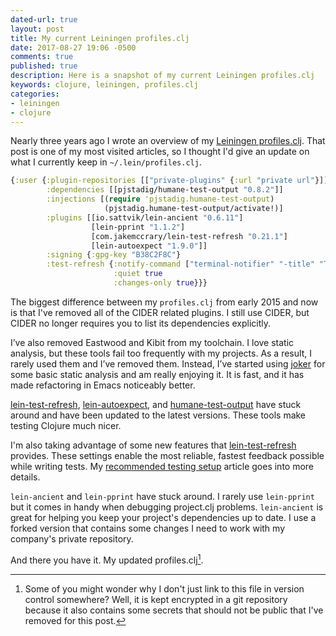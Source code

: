 ```yaml
---
dated-url: true
layout: post
title: My current Leiningen profiles.clj
date: 2017-08-27 19:06 -0500
comments: true
published: true
description: Here is a snapshot of my current Leiningen profiles.clj
keywords: clojure, leiningen, profiles.clj
categories:
- leiningen
- clojure
---
```


Nearly three years ago I wrote an overview of my [Leiningen profiles.clj](/blog/2015/01/11/overview-of-my-leiningen-profiles-dot-clj/).
That post is one of my most visited articles, so I thought I'd give an update on what I currently keep in `~/.lein/profiles.clj`.

``` clojure profiles.clj
{:user {:plugin-repositories [["private-plugins" {:url "private url"}]]
        :dependencies [[pjstadig/humane-test-output "0.8.2"]]
        :injections [(require 'pjstadig.humane-test-output)
                     (pjstadig.humane-test-output/activate!)]
        :plugins [[io.sattvik/lein-ancient "0.6.11"]
                  [lein-pprint "1.1.2"]
                  [com.jakemccrary/lein-test-refresh "0.21.1"]
                  [lein-autoexpect "1.9.0"]]
        :signing {:gpg-key "B38C2F8C"}
        :test-refresh {:notify-command ["terminal-notifier" "-title" "Tests" "-message"]
                       :quiet true
                       :changes-only true}}}
```

The biggest difference between my `profiles.clj` from early 2015 and now is that I've removed all of the CIDER related plugins.
I still use CIDER, but CIDER no longer requires you to list its dependencies explicitly.

I’ve also removed Eastwood and Kibit from my toolchain.
I love static analysis, but these tools fail too frequently with my projects.
As a result, I rarely used them and I’ve removed them.
Instead, I’ve started using [joker](https://github.com/candid82/joker) for some basic static analysis and am really enjoying it.
It is fast, and it has made refactoring in Emacs noticeably better.

[lein-test-refresh](https://github.com/jakemcc/lein-test-refresh), [lein-autoexpect](https://github.com/clojure-expectations/lein-autoexpect), and [humane-test-output](https://github.com/pjstadig/humane-test-output) have stuck around and have been updated to the latest versions.
These tools make testing Clojure much nicer.

I'm also taking advantage of some new features that [lein-test-refresh](https://github.com/jakemcc/lein-test-refresh) provides.
These settings enable the most reliable, fastest feedback possible while writing tests.
My [recommended testing setup](/blog/2016/06/20/my-recommended-clojure-testing-setup/) article goes into more details.

`lein-ancient` and `lein-pprint` have stuck around.
I rarely use `lein-pprint` but it comes in handy when debugging project.clj problems.
`lein-ancient` is great for helping you keep your project's dependencies up to date.
I use a forked version that contains some changes I need to work with my company's private repository.

And there you have it.
My updated profiles.clj[^1].

[^1]: Some of you might wonder why I don't just link to this file in version control somewhere? Well, it is kept encrypted in a git repository because it also contains some secrets that should not be public that I've removed for this post.